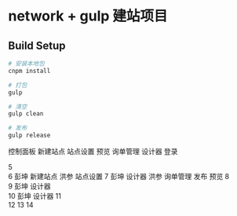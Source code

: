 # network + gulp  建站项目

## Build Setup

``` bash
# 安装本地包
cnpm install

# 打包
gulp

# 清空
gulp clean

# 发布
gulp release
```

控制面板
新建站点
站点设置
预览
询单管理
设计器
登录



5   
6   彭坤 新建站点     洪参 站点设置
7   彭坤 设计器       洪参 询单管理 发布  预览
8   
9   彭坤 设计器    
10  彭坤 设计器
11  
12
13
14
